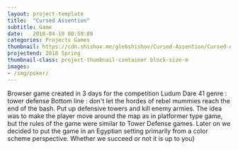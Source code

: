 ```yaml
---
layout: project-template
title:  "Cursed Assention"
subtitle: Game
date:   2018-04-10 00:59:00
categories: Projects Games
thumbnail: https://cdn.shishov.me/glebshishov/Cursed-Assention/Cursed-Assention-thumbnail.png
projectend: 2018 Spring
thumbnail-class: project-thumbnail-container block-size-m
images:
- /img/poker/
---
```

Browser game created in 3 days for the competition Ludum Dare 41
genre : tower defense
Bottom line : don't let the hordes of rebel mummies reach the end of the bash. Put up defensive towers and kill enemy armies.
The idea was to make the player move around the map as in platformer type game, but the rules of the game were similar to Tower Defense games. Later on we decided to put the game in an Egyptian setting primarily from a color scheme perspective. Whether we succeed or not it is up to you)
